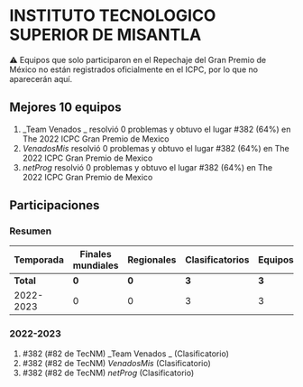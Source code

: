 ---
---

# INSTITUTO TECNOLOGICO SUPERIOR DE MISANTLA

:warning: Equipos que solo participaron en el Repechaje del Gran Premio de México no están registrados oficialmente en el ICPC, por lo que no aparecerán aquí.

## Mejores 10 equipos

1. _Team Venados _ resolvió 0 problemas y obtuvo el lugar #382 (64%) en The 2022 ICPC Gran Premio de Mexico
1. _VenadosMis_ resolvió 0 problemas y obtuvo el lugar #382 (64%) en The 2022 ICPC Gran Premio de Mexico
1. _netProg_ resolvió 0 problemas y obtuvo el lugar #382 (64%) en The 2022 ICPC Gran Premio de Mexico

## Participaciones

### Resumen

| Temporada | Finales mundiales | Regionales | Clasificatorios | Equipos |
| --- | --- | --- | --- | --- |
| **Total** | **0** | **0** | **3** | **3** |
| 2022-2023 | 0 | 0 | 3 | 3 |

### 2022-2023

1. #382 (#82 de TecNM) _Team Venados _ (Clasificatorio)
1. #382 (#82 de TecNM) _VenadosMis_ (Clasificatorio)
1. #382 (#82 de TecNM) _netProg_ (Clasificatorio)



